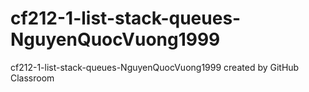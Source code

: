 # cf212-1-list-stack-queues-NguyenQuocVuong1999
cf212-1-list-stack-queues-NguyenQuocVuong1999 created by GitHub Classroom
